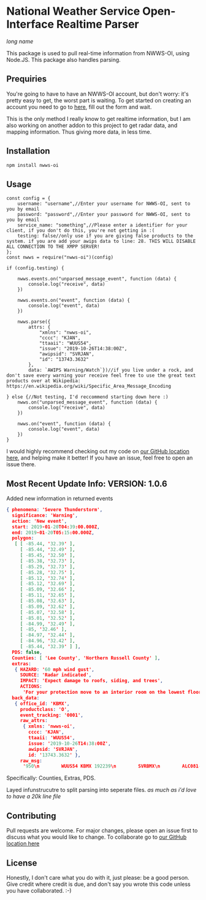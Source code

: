 # National Weather Service Open-Interface Realtime Parser
*long name*

This package is used to pull real-time information from NWWS-OI, using Node.JS. This package also handles parsing.

## Prequiries

You're going to have to have an NWWS-OI account, but don't worry: it's pretty easy to get, the worst part is waiting. To get started on creating an account you need to go to [here](https://www.weather.gov/NWWS/nwws_oi_request), fill out the form and wait.

This is the only method I really know to get realtime information, but I am also working on another addon to this project to get radar data, and mapping information. Thus giving more data, in less time.

## Installation


```bash
npm install nwws-oi
```

## Usage

```nodejs
const config = {
    username: "username",//Enter your username for NWWS-OI, sent to you by email
    password: "password",//Enter your password for NWWS-OI, sent to you by email
    service_name: "something",//Please enter a identifier for your client, if you don't do this, you're not getting in :(
    testing: false//only use if you are giving false products to the system. if you are add your awips data to line: 28. THIS WILL DISABLE ALL CONNECTION TO THE XMPP SERVER!
};
const nwws = require("nwws-oi")(config)

if (config.testing) {

    nwws.events.on("unparsed_message_event", function (data) {
        console.log("receive", data)
    })

    nwws.events.on("event", function (data) {
        console.log("event", data)
    })

    nwws.parse({
        attrs: {
            "xmlns": "nwws-oi",
            "cccc": "KJAN",
            "ttaaii": "WUUS54",
            "issue": "2019-10-26T14:38:00Z",
            "awipsid": "SVRJAN",
            "id": "13743.3632"
        },
        data: `AWIPS Warning/Watch`})//if you live under a rock, and don't save every warning your receive feel free to use the great text products over at Wikipedia: https://en.wikipedia.org/wiki/Specific_Area_Message_Encoding

} else {//Not testing, I'd reccommend starting down here :)
    nwws.on("unparsed_message_event", function (data) {
        console.log("receive", data)
    })

    nwws.on("event", function (data) {
        console.log("event", data)
    })
}
```

I would highly recommend checking out my code on [our GitHub location here](https://github.com/mwalden2004/National-Weather-Service-Open-Interface-Realtime-Parser), and helping make it better! If you have an issue, feel free to open an issue there.

## Most Recent Update Info:  VERSION: 1.0.6

Added new information in returned events
```json
{ phenomena: 'Severe Thunderstorm',
  significance: 'Warning',
  action: 'New event',
  start: 2019-01-20T04:39:00.000Z,
  end: 2019-01-20T05:15:00.000Z,
  polygon:
   [ [ -85.44, '32.39' ],
     [ -85.44, '32.49' ],
     [ -85.45, '32.50' ],
     [ -85.38, '32.73' ],
     [ -85.29, '32.73' ],
     [ -85.28, '32.75' ],
     [ -85.12, '32.74' ],
     [ -85.12, '32.69' ],
     [ -85.09, '32.66' ],
     [ -85.11, '32.65' ],
     [ -85.08, '32.63' ],
     [ -85.09, '32.62' ],
     [ -85.07, '32.58' ],
     [ -85.01, '32.52' ],
     [ -84.99, '32.49' ],
     [ -85, '32.46' ],
     [ -84.97, '32.44' ],
     [ -84.96, '32.42' ],
     [ -85.44, '32.39' ] ],
  PDS: false,
  Counties: [ 'Lee County', 'Northern Russell County' ],
  extras:
   { HAZARD: '60 mph wind gust',
     SOURCE: 'Radar indicated',
     IMPACT: 'Expect damage to roofs, siding, and trees',
     ACTIONS:
      'For your protection move to an interior room on the lowest floor of a building.' },
  back_data:
   { office_id: 'KBMX',
     productclass: 'O',
     event_tracking: '0001',
     raw_attrs:
      { xmlns: 'nwws-oi',
        cccc: 'KJAN',
        ttaaii: 'WUUS54',
        issue: '2019-10-26T14:38:00Z',
        awipsid: 'SVRJAN',
        id: '13743.3632' },
     raw_msg:
      '950\n        WUUS54 KBMX 192239\n        SVRBMX\n        ALC081-113-192315-\n        /O.NEW.KBMX.SV.W.0001.190119T2239Z-190119T2315Z/\n        \n        BULLETIN - IMMEDIATE BROADCAST REQUESTED\n        Severe Thunderstorm Warning\n        National Weather Service Birmingham AL\n        439 PM CST SAT JAN 19 2019\n        \n        The National Weather Service in Birmingham has issued a\n        \n        * Severe Thunderstorm Warning for...\n          Lee County in east central Alabama...\n          Northern Russell County in southeastern Alabama...\n        \n        * Until 515 PM CST.\n        \n        * At 439 PM CST, severe thunderstorms were located along a line\n          extending from near Beans Mill to Society Hill, moving northeast at\n          45 mph.\n        \n          HAZARD...60 mph wind gusts.\n        \n          SOURCE...Radar indicated.\n        \n          IMPACT...Expect damage to roofs, siding, and trees.\n        \n        * Locations impacted include...\n          Auburn, Phenix City, Opelika, Smiths, Smiths Station, Beulah, Beans\n          Mill, Ladonia, Beauregard, Bleecker, Griffen Mill, Bibb City,\n          Monterey Heights, Ladonia Sports Complex, Marvyn, Phenix Drag Strip\n          and Mount Jefferson.\n        \n        PRECAUTIONARY/PREPAREDNESS ACTIONS...\n        \n        For your protection move to an interior room on the lowest floor of a\n        building.\n        \n        &&\n        \n        A Tornado Watch remains in effect until 900 PM CST for southeastern\n        and east central Alabama.\n        \n        LAT...LON 3239 8544 3249 8544 3250 8545 3273 8538\n              3273 8529 3275 8528 3274 8512 3269 8512\n              3266 8509 3265 8511 3263 8508 3262 8509\n              3258 8507 3252 8501 3249 8499 3246 8500\n              3244 8497 3242 8496\n        TIME...MOT...LOC 2239Z 245DEG 40KT 3272 8530 3244 8543\n        \n        HAIL...<.75IN\n        WIND...60MPH\n        \n        $$\n        \n        89^GSatterwhite' } }
```
Specifically: Counties, Extras, PDS.

Layed infunstrucutre to split parsing into seperate files. *as much as i'd love to have a 20k line file*

## Contributing
Pull requests are welcome. For major changes, please open an issue first to discuss what you would like to change.
To collaborate go to [our GitHub location here](https://github.com/mwalden2004/National-Weather-Service-Open-Interface-Realtime-Parser)

## License
Honestly, I don't care what you do with it, just please: be a good person. Give credit where credit is due, and don't say you wrote this code unless you have collaborated. :-)
